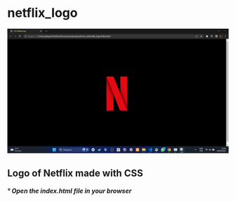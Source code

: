 # netflix_logo

<div> <img src="https://raw.githubusercontent.com/gheysiell/images/master/netflix_logo.png" /> </div>
<div> <h2> Logo of Netflix made with CSS </h2> </div>
<div> <h5> ° Open the index.html file in your browser </h5> </div>